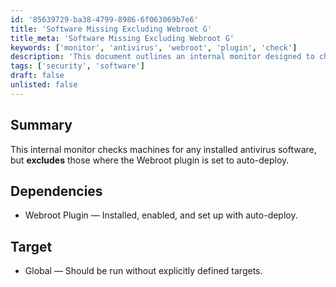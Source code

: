 ```yaml
---
id: '85639729-ba38-4799-8986-6f063069b7e6'
title: 'Software Missing Excluding Webroot G'
title_meta: 'Software Missing Excluding Webroot G'
keywords: ['monitor', 'antivirus', 'webroot', 'plugin', 'check']
description: 'This document outlines an internal monitor designed to check machines for installed antivirus software, specifically excluding those where the Webroot plugin is set to auto-deploy. It includes prerequisites and target deployment information.'
tags: ['security', 'software']
draft: false
unlisted: false
---
```


## Summary

This internal monitor checks machines for any installed antivirus software, but **excludes** those where the Webroot plugin is set to auto-deploy.

## Dependencies

- Webroot Plugin — Installed, enabled, and set up with auto-deploy.

## Target

- Global — Should be run without explicitly defined targets.
